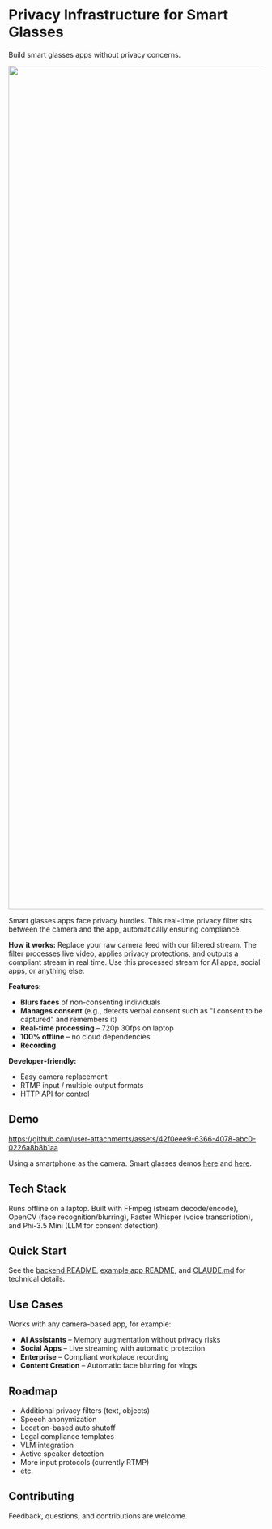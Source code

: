 # Privacy Infrastructure for Smart Glasses

Build smart glasses apps without privacy concerns.

<img width="2784" height="1664" src="https://github.com/user-attachments/assets/ce34cdad-7dae-4798-b33e-8a614e618f8a" />

Smart glasses apps face privacy hurdles. This real-time privacy filter sits between the camera and the app, automatically ensuring compliance.

**How it works:** Replace your raw camera feed with our filtered stream. The filter processes live video, applies privacy protections, and outputs a compliant stream in real time. Use this processed stream for AI apps, social apps, or anything else.

**Features:**

- **Blurs faces** of non-consenting individuals
- **Manages consent** (e.g., detects verbal consent such as "I consent to be captured" and remembers it)
- **Real-time processing** – 720p 30fps on laptop
- **100% offline** – no cloud dependencies
- **Recording**

**Developer-friendly:**

- Easy camera replacement
- RTMP input / multiple output formats
- HTTP API for control

## Demo

https://github.com/user-attachments/assets/42f0eee9-6366-4078-abc0-0226a8b8b1aa

Using a smartphone as the camera. Smart glasses demos [here](https://x.com/caydengineer/status/1945236074961236481) and [here](https://x.com/s_diana_k/status/1944500312116723973).

## Tech Stack

Runs offline on a laptop. Built with FFmpeg (stream decode/encode), OpenCV (face recognition/blurring), Faster Whisper (voice transcription), and Phi-3.5 Mini (LLM for consent detection).

## Quick Start

See the [backend README](./backend/README.md), [example app README](./examples/rewind/README.md), and [CLAUDE.md](./CLAUDE.md) for technical details.

## Use Cases

Works with any camera-based app, for example:

- **AI Assistants** – Memory augmentation without privacy risks
- **Social Apps** – Live streaming with automatic protection
- **Enterprise** – Compliant workplace recording
- **Content Creation** – Automatic face blurring for vlogs

## Roadmap

- Additional privacy filters (text, objects)
- Speech anonymization
- Location-based auto shutoff
- Legal compliance templates
- VLM integration
- Active speaker detection
- More input protocols (currently RTMP)
- etc.

## Contributing

Feedback, questions, and contributions are welcome.
